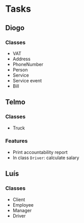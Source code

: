 # Tasks

## Diogo

### Classes

* VAT
* Address
* PhoneNumber
* Person
* Service
* Service event
* Bill


## Telmo

### Classes

* Truck

### Features

* Print accountability report
* In class `Driver`: calculate salary

## Luís

### Classes

* Client
* Employee
* Manager
* Driver
